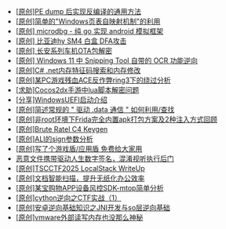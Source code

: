 + [[原创]PE dump 后实现反编译的通用方法](https://bbs.kanxue.com/thread-284958.htm)
+ [[原创]简单的"Windows页表自映射机制"的利用](https://bbs.kanxue.com/thread-285332.htm)
+ [[原创] microdbg - 纯 go 实现 android 模拟框架](https://bbs.kanxue.com/thread-285377.htm)
+ [[原创] 比亚迪hy SM4 白盒 DFA攻击](https://bbs.kanxue.com/thread-285313.htm)
+ [[原创]  长安系列车机OTA包解密](https://bbs.kanxue.com/thread-285256.htm)
+ [[原创] Windows 11 中 Snipping Tool 自带的 OCR 功能逆向](https://bbs.kanxue.com/thread-285371.htm)
+ [[原创]C# .net内存特征码搜索和内存修改](https://bbs.kanxue.com/thread-285288.htm)
+ [[原创]某PC游戏残血ACE反作弊ring3下的绕过分析](https://bbs.kanxue.com/thread-284667.htm)
+ [[求助]Cocos2dx手游中lua脚本解密问题](https://bbs.kanxue.com/thread-285344.htm)
+ [[分享]WindowsUEFI启动介绍](https://bbs.kanxue.com/thread-285378.htm)
+ [[原创]简述常规的 " 驱动 .data 通信 " 如何利用/查找](https://bbs.kanxue.com/thread-285348.htm)
+ [[原创]非root环境下Frida完全内置apk打包方案及2种注入方式回顾](https://bbs.kanxue.com/thread-284482.htm)
+ [[原创]Brute Ratel C4 Keygen](https://bbs.kanxue.com/thread-274760.htm)
+ [[原创]ALI的sign参数分析](https://bbs.kanxue.com/thread-284292.htm)
+ [[原创]写了个游戏盾/应用盾 免费给大家用](https://bbs.kanxue.com/thread-284616.htm)
+ [恶意文件携带驱动人生数字签名，混淆视听执行后门](https://bbs.kanxue.com/thread-285379.htm)
+ [[原创]TSCCTF2025 LocalStack WriteUp](https://bbs.kanxue.com/thread-285380.htm)
+ [[原创]文档智能扫描，提升无纸化办公效率](https://bbs.kanxue.com/thread-285381.htm)
+ [[原创]某宝购物APP设备风控SDK-mtop简单分析](https://bbs.kanxue.com/thread-284241.htm)
+ [[原创]cython逆向之CTF实战（1）](https://bbs.kanxue.com/thread-285349.htm)
+ [[原创]安卓逆向基础知识之JNI开发与so层逆向基础](https://bbs.kanxue.com/thread-285362.htm)
+ [[原创]vmware外部读写内存也没那么神秘](https://bbs.kanxue.com/thread-284956.htm)
